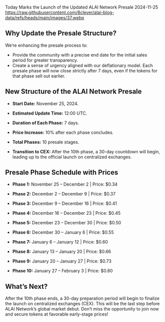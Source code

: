 Today Marks the Launch of the Updated ALAI Network Presale
2024-11-25
https://raw.githubusercontent.com/8clever/alai-blog-data/refs/heads/main/images/37.webp

## Why Update the Presale Structure?
We’re enhancing the presale process to:
- Provide the community with a precise end date for the initial sales period for greater transparency.
- Create a sense of urgency aligned with our deflationary model. Each presale phase will now close strictly after 7 days, even if the tokens for that phase sell out earlier.

## New Structure of the ALAI Network Presale

- **Start Date:** November 25, 2024.

- **Estimated Update Time:** 12:00 UTC.

- **Duration of Each Phase:** 7 days.

- **Price Increase:** 10% after each phase concludes.

- **Total Phases:** 10 presale stages.

- **Transition to CEX:** After the 10th phase, a 30-day countdown will begin, leading up to the official launch on centralized exchanges.

## Presale Phase Schedule with Prices
- **Phase 1:** November 25 – December 2 | Price: $0.34

- **Phase 2:** December 2 – December 9 | Price: $0.37

- **Phase 3:** December 9 – December 16 | Price: $0.41

- **Phase 4:** December 16 – December 23 | Price: $0.45

- **Phase 5:** December 23 – December 30 | Price: $0.50

- **Phase 6:** December 30 – January 6 | Price: $0.55

- **Phase 7:** January 6 – January 12 | Price: $0.60

- **Phase 8:** January 13 – January 20 | Price: $0.66

- **Phase 9:** January 20 – January 27 | Price: $0.73

- **Phase 10:** January 27 – February 3 | Price: $0.80

## What’s Next?
After the 10th phase ends, a 30-day preparation period will begin to finalize the launch on centralized exchanges (CEX). This will be the last step before ALAI Network’s global market debut.
Don’t miss the opportunity to join now and secure tokens at favorable early-stage prices!
